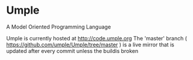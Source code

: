Umple
=====

A Model Oriented Programming Language

Umple is currently hosted at http://code.umple.org
The 'master' branch ( https://github.com/umple/Umple/tree/master ) is a live mirror that is updated after every commit unless the buildis broken
